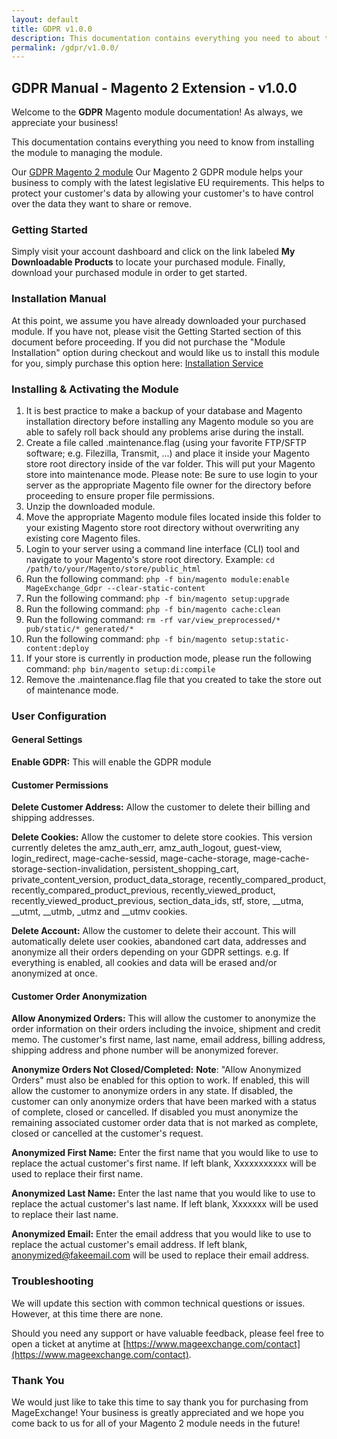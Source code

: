 ```yaml
---
layout: default
title: GDPR v1.0.0
description: This documentation contains everything you need to about the Magento 2 GDPR module from installing & managing this extension.
permalink: /gdpr/v1.0.0/
---
```


## GDPR Manual - Magento 2 Extension - v1.0.0
Welcome to the **GDPR** Magento module documentation! As always, we appreciate your business!

This documentation contains everything you need to know from installing the module to managing the module.

Our [GDPR Magento 2 module](https://www.mageexchange.com/gdpr-magento-2) Our Magento 2 GDPR module helps your business to comply with the latest legislative EU requirements. This helps to protect your customer's data by allowing your customer's to have control over the data they want to share or remove.


### Getting Started
Simply visit your account dashboard and click on the link labeled **My Downloadable Products** to locate your purchased module. Finally, download your purchased module in order to get started.


### Installation Manual
At this point, we assume you have already downloaded your purchased module. If you have not, please visit the Getting Started section of this document before proceeding. If you did not purchase the "Module Installation" option during checkout and would like us to install this module for you, simply purchase this option here: [Installation Service](https://www.mageexchange.com/module-installation-service-magento-2)


### Installing & Activating the Module
1. It is best practice to make a backup of your database and Magento installation directory before installing any Magento module so you are able to safely roll back should any problems arise during the install.
2. Create a file called .maintenance.flag (using your favorite FTP/SFTP software; e.g. Filezilla, Transmit, ...) and place it inside your Magento store root directory inside of the var folder. This will put your Magento store into maintenance mode. Please note: Be sure to use login to your server as the appropriate Magento file owner for the directory before proceeding to ensure proper file permissions.
3. Unzip the downloaded module.
4. Move the appropriate Magento module files located inside this folder to your existing Magento store root directory without overwriting any existing core Magento files.
5. Login to your server using a command line interface (CLI) tool and navigate to your Magento's store root directory. Example: ```cd /path/to/your/Magento/store/public_html```
6. Run the following command: ```php -f bin/magento module:enable MageExchange_Gdpr --clear-static-content```
7. Run the following command:
```php -f bin/magento setup:upgrade```
8. Run the following command: ```php -f bin/magento cache:clean```
9. Run the following command: ```rm -rf var/view_preprocessed/* pub/static/* generated/*```
10. Run the following command: ```php -f bin/magento setup:static-content:deploy```
11. If your store is currently in production mode, please run the following command: ```php bin/magento setup:di:compile```
12. Remove the .maintenance.flag file that you created to take the store out of maintenance mode.


### User Configuration
#### General Settings
**Enable GDPR:** This will enable the GDPR module

#### Customer Permissions
**Delete Customer Address:** Allow the customer to delete their billing and shipping addresses.

**Delete Cookies:** Allow the customer to delete store cookies. This version currently deletes the amz_auth_err, amz_auth_logout, guest-view, login_redirect, mage-cache-sessid, mage-cache-storage, mage-cache-storage-section-invalidation, persistent_shopping_cart, private_content_version, product_data_storage, recently_compared_product, recently_compared_product_previous, recently_viewed_product, recently_viewed_product_previous, section_data_ids, stf, store, __utma, __utmt, __utmb, _utmz and __utmv cookies.

**Delete Account:** Allow the customer to delete their account. This will automatically delete user cookies, abandoned cart data, addresses and anonymize all their orders depending on your GDPR settings. e.g. If everything is enabled, all cookies and data will be erased and/or anonymized at once.

#### Customer Order Anonymization
**Allow Anonymized Orders:** This will allow the customer to anonymize the order information on their orders including the invoice, shipment and credit memo. The customer's first name, last name, email address, billing address, shipping address and phone number will be anonymized forever.

**Anonymize Orders Not Closed/Completed:** **Note**: "Allow Anonymized Orders" must also be enabled for this option to work. If enabled, this will allow the customer to anonymize orders in any state. If disabled, the customer can only anonymize orders that have been marked with a status of complete, closed or cancelled. If disabled you must anonymize the remaining associated customer order data that is not marked as complete, closed or cancelled at the customer's request.

**Anonymized First Name:** Enter the first name that you would like to use to replace the actual customer's first name. If left blank, Xxxxxxxxxxx will be used to replace their first name.

**Anonymized Last Name:** Enter the last name that you would like to use to replace the actual customer's last name. If left blank, Xxxxxxx will be used to replace their last name.

**Anonymized Email:** Enter the email address that you would like to use to replace the actual customer's email address. If left blank, anonymized@fakeemail.com will be used to replace their email address.

### Troubleshooting
We will update this section with common technical questions or issues. However, at this time there are none.

Should you need any support or have valuable feedback, please feel free to open a ticket at anytime at [https://www.mageexchange.com/contact](https://www.mageexchange.com/contact).


### Thank You
We would just like to take this time to say thank you for purchasing from MageExchange! Your business is greatly appreciated and we hope you come back to us for all of your Magento 2 module needs in the future!
